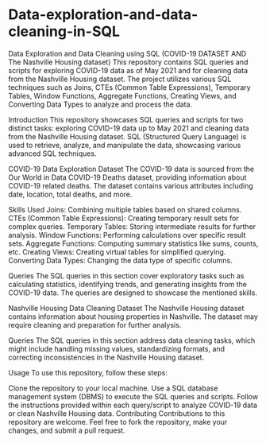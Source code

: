 # Data-exploration-and-data-cleaning-in-SQL

Data Exploration and Data Cleaning using SQL (COVID-19 DATASET AND The Nashville Housing dataset)
This repository contains SQL queries and scripts for exploring COVID-19 data as of May 2021 and for cleaning data from the Nashville Housing dataset. The project utilizes various SQL techniques such as Joins, CTEs (Common Table Expressions), Temporary Tables, Window Functions, Aggregate Functions, Creating Views, and Converting Data Types to analyze and process the data.

Introduction
This repository showcases SQL queries and scripts for two distinct tasks: exploring COVID-19 data up to May 2021 and cleaning data from the Nashville Housing dataset. SQL (Structured Query Language) is used to retrieve, analyze, and manipulate the data, showcasing various advanced SQL techniques.

COVID-19 Data Exploration
Dataset
The COVID-19 data is sourced from the Our World in Data COVID-19 Deaths dataset, providing information about COVID-19 related deaths. The dataset contains various attributes including date, location, total deaths, and more.

Skills Used
Joins: Combining multiple tables based on shared columns. CTEs (Common Table Expressions): Creating temporary result sets for complex queries. Temporary Tables: Storing intermediate results for further analysis. Window Functions: Performing calculations over specific result sets. Aggregate Functions: Computing summary statistics like sums, counts, etc. Creating Views: Creating virtual tables for simplified querying. Converting Data Types: Changing the data type of specific columns.

Queries
The SQL queries in this section cover exploratory tasks such as calculating statistics, identifying trends, and generating insights from the COVID-19 data. The queries are designed to showcase the mentioned skills.

Nashville Housing Data Cleaning
Dataset
The Nashville Housing dataset contains information about housing properties in Nashville. The dataset may require cleaning and preparation for further analysis.

Queries
The SQL queries in this section address data cleaning tasks, which might include handling missing values, standardizing formats, and correcting inconsistencies in the Nashville Housing dataset.

Usage To use this repository, follow these steps:

Clone the repository to your local machine. Use a SQL database management system (DBMS) to execute the SQL queries and scripts. Follow the instructions provided within each query/script to analyze COVID-19 data or clean Nashville Housing data. Contributing Contributions to this repository are welcome. Feel free to fork the repository, make your changes, and submit a pull request.
